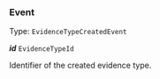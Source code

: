 

### Event

Type: `EvidenceTypeCreatedEvent`  
<article>

***id*** `EvidenceTypeId` 

Identifier of the created evidence type.

</article>

